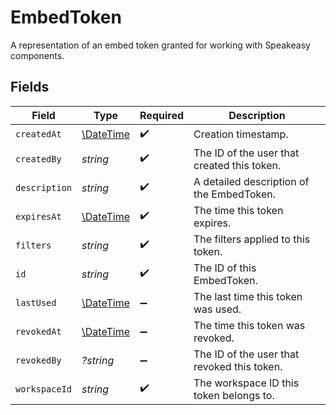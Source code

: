 # EmbedToken

A representation of an embed token granted for working with Speakeasy components.


## Fields

| Field                                                         | Type                                                          | Required                                                      | Description                                                   |
| ------------------------------------------------------------- | ------------------------------------------------------------- | ------------------------------------------------------------- | ------------------------------------------------------------- |
| `createdAt`                                                   | [\DateTime](https://www.php.net/manual/en/class.datetime.php) | :heavy_check_mark:                                            | Creation timestamp.                                           |
| `createdBy`                                                   | *string*                                                      | :heavy_check_mark:                                            | The ID of the user that created this token.                   |
| `description`                                                 | *string*                                                      | :heavy_check_mark:                                            | A detailed description of the EmbedToken.                     |
| `expiresAt`                                                   | [\DateTime](https://www.php.net/manual/en/class.datetime.php) | :heavy_check_mark:                                            | The time this token expires.                                  |
| `filters`                                                     | *string*                                                      | :heavy_check_mark:                                            | The filters applied to this token.                            |
| `id`                                                          | *string*                                                      | :heavy_check_mark:                                            | The ID of this EmbedToken.                                    |
| `lastUsed`                                                    | [\DateTime](https://www.php.net/manual/en/class.datetime.php) | :heavy_minus_sign:                                            | The last time this token was used.                            |
| `revokedAt`                                                   | [\DateTime](https://www.php.net/manual/en/class.datetime.php) | :heavy_minus_sign:                                            | The time this token was revoked.                              |
| `revokedBy`                                                   | *?string*                                                     | :heavy_minus_sign:                                            | The ID of the user that revoked this token.                   |
| `workspaceId`                                                 | *string*                                                      | :heavy_check_mark:                                            | The workspace ID this token belongs to.                       |